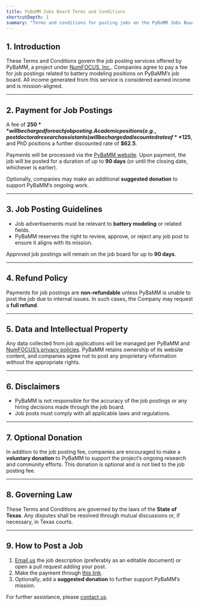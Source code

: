 ```yaml
---
title: PyBaMM Jobs Board Terms and Conditions
shortcutDepth: 1
summary: "Terms and conditions for posting jobs on the PyBaMM Jobs Board"
---
```


## 1. Introduction

These Terms and Conditions govern the job posting services offered by PyBaMM, a project under [NumFOCUS, Inc.](https://numfocus.org). Companies agree to pay a fee for job postings related to battery modeling positions on PyBaMM’s job board. All income generated from this service is considered earned income and is mission-aligned.

---

## 2. Payment for Job Postings

A fee of **$250** will be charged for each job posting. Academic positions (e.g., postdoctoral research assistants) will be charged a discounted rate of **$125**, and PhD positions a further discounted rate of **$62.5**.

Payments will be processed via the [PyBaMM website](https://app.hubspot.com/payments/purchase/hscs_lIGxEAJy1ZF1nSDuOswBBtgYJ2lqdM7yi40DttGAC8TMh9c8BUIptnqJAYMmllfq). Upon payment, the job will be posted for a duration of up to **90 days** (or until the closing date, whichever is earlier).

Optionally, companies may make an additional **suggested donation** to support PyBaMM’s ongoing work.

---

## 3. Job Posting Guidelines

- Job advertisements must be relevant to **battery modeling** or related fields.
- PyBaMM reserves the right to review, approve, or reject any job post to ensure it aligns with its mission.

Approved job postings will remain on the job board for up to **90 days**.

---

## 4. Refund Policy

Payments for job postings are **non-refundable** unless PyBaMM is unable to post the job due to internal issues. In such cases, the Company may request a **full refund**.

---

## 5. Data and Intellectual Property

Any data collected from job applications will be managed per PyBaMM and [NumFOCUS’s privacy policies](https://numfocus.org/privacy-policy). PyBaMM retains ownership of its website content, and companies agree not to post any proprietary information without the appropriate rights.

---

## 6. Disclaimers

- PyBaMM is not responsible for the accuracy of the job postings or any hiring decisions made through the job board.
- Job posts must comply with all applicable laws and regulations.

---

## 7. Optional Donation

In addition to the job posting fee, companies are encouraged to make a **voluntary donation** to PyBaMM to support the project’s ongoing research and community efforts. This donation is optional and is not tied to the job posting fee.

---

## 8. Governing Law

These Terms and Conditions are governed by the laws of the **State of Texas**. Any disputes shall be resolved through mutual discussions or, if necessary, in Texas courts.

---

## 9. How to Post a Job

1. [Email us](mailto:pybamm@pybamm.org) the job description (preferably as an editable document) or open a pull request adding your post.
2. Make the payment through [this link](https://app.hubspot.com/payments/purchase/hscs_lIGxEAJy1ZF1nSDuOswBBtgYJ2lqdM7yi40DttGAC8TMh9c8BUIptnqJAYMmllfq).
3. Optionally, add a **suggested donation** to further support PyBaMM’s mission.

For further assistance, please [contact us](mailto:pybamm@pybamm.org).
